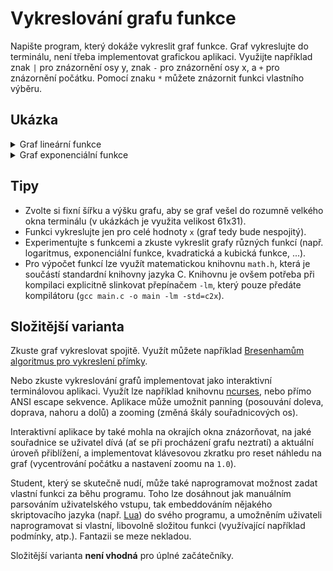 # Vykreslování grafu funkce

Napište program, který dokáže vykreslit graf funkce. Graf vykreslujte do terminálu, není třeba
implementovat grafickou aplikaci. Využijte například znak `|` pro znázornění osy y, znak `-`
pro znázornění osy x, a `+` pro znázornění počátku. Pomocí znaku `*` můžete znázornit funkci
vlastního výběru.

## Ukázka

<details>
<summary>Graf lineární funkce</summary>

```
                              |
                              |     *
                              |
                              |    *
                              |
                              |   *
                              |
                              |  *
                              |
                              | *
                              |
                              |*
                              |
                              *
                              |
                             *|
------------------------------+------------------------------
                            * |
                              |
                           *  |
                              |
                          *   |
                              |
                         *    |
                              |
                        *     |
                              |
                       *      |
                              |
                      *       |
                              |
```
</details>

<details>
<summary>Graf exponenciální funkce</summary>

```
                              |   *
                              |
                              |
                              |
                              |
                              |
                              |
                              |
                              |  *
                              |
                              |
                              |
                              | *
                              |
                              |*
                              *
******************************+------------------------------
                              |
                              |
                              |
                              |
                              |
                              |
                              |
                              |
                              |
                              |
                              |
                              |
                              |
                              |
```
</details>

## Tipy

* Zvolte si fixní šířku a výšku grafu, aby se graf vešel do rozumně velkého okna terminálu
(v ukázkách je využita velikost 61x31).
* Funkci vykreslujte jen pro celé hodnoty `x` (graf tedy bude nespojitý).
* Experimentujte s funkcemi a zkuste vykreslit grafy různých funkcí (např. logaritmus,
exponenciální funkce, kvadratická a kubická funkce, ...).
* Pro výpočet funkcí lze využít matematickou knihovnu `math.h`, která je součástí standardní
knihovny jazyka C. Knihovnu je ovšem potřeba při kompilaci explicitně slinkovat přepínačem `-lm`,
který pouze předáte kompilátoru (`gcc main.c -o main -lm -std=c2x`).

## Složitější varianta

Zkuste graf vykreslovat spojitě. Využít můžete například
[Bresenhamům algoritmus pro vykreslení přímky](https://en.wikipedia.org/wiki/Bresenham%27s_line_algorithm).

Nebo zkuste vykreslování grafů implementovat jako interaktivní terminálovou aplikaci. Využít lze
například knihovnu [ncurses](https://man.archlinux.org/man/ncurses.3x.en), nebo přímo ANSI
escape sekvence. Aplikace může umožnit panning (posouvání doleva, doprava, nahoru a dolů)
a zooming (změná škály souřadnicových os).

Interaktivní aplikace by také mohla na okrajích okna znázorňovat, na jaké souřadnice se uživatel
dívá (ať se při procházení grafu neztratí) a aktuální úroveň přiblížení, a implementovat klávesovou
zkratku pro reset náhledu na graf (vycentrování počátku a nastavení zoomu na `1.0`).

Student, který se skutečně nudí, může také naprogramovat možnost zadat vlastní funkci za běhu
programu. Toho lze dosáhnout jak manuálním parsováním uživatelského vstupu, tak embeddováním
nějakého skriptovacího jazyka (např. [Lua](https://www.lua.org/pil/24.html)) do svého programu,
a umožněním uživateli naprogramovat si vlastní, libovolně složitou funkci (využívající například
podmínky, atp.). Fantazii se meze nekladou.

Složitější varianta **není vhodná** pro úplné začátečníky.
